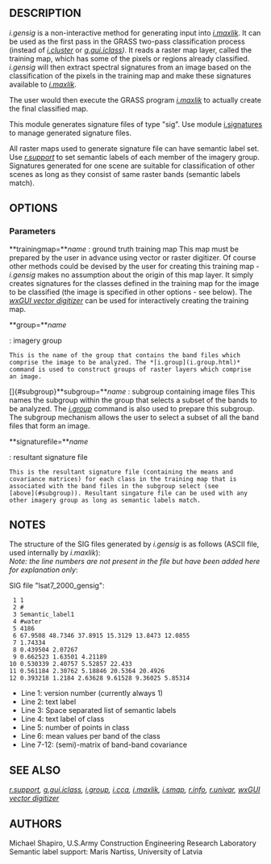 ## DESCRIPTION

*i.gensig* is a non-interactive method for generating input into
*[i.maxlik](i.maxlik.html)*. It can be used as the first pass in the
GRASS two-pass classification process (instead of
*[i.cluster](i.cluster.html)* or *[g.gui.iclass](g.gui.iclass.html))*.
It reads a raster map layer, called the training map, which has some of
the pixels or regions already classified. *i.gensig* will then extract
spectral signatures from an image based on the classification of the
pixels in the training map and make these signatures available to
*[i.maxlik](i.maxlik.html)*.

The user would then execute the GRASS program
*[i.maxlik](i.maxlik.html)* to actually create the final classified map.

This module generates signature files of type \"sig\". Use module
[i.signatures](i.signatures.html) to manage generated signature files.

All raster maps used to generate signature file can have semantic label
set. Use *[r.support](r.support.html)* to set semantic labels of each
member of the imagery group. Signatures generated for one scene are
suitable for classification of other scenes as long as they consist of
same raster bands (semantic labels match).

## OPTIONS

### Parameters

**trainingmap=***name*
:   ground truth training map
    This map must be prepared by the user in advance using vector or
    raster digitizer. Of course other methods could be devised by the
    user for creating this training map - *i.gensig* makes no assumption
    about the origin of this map layer. It simply creates signatures for
    the classes defined in the training map for the image to be
    classified (the image is specified in other options - see below).
    The *[wxGUI vector digitizer](wxGUI.vdigit.html)* can be used for
    interactively creating the training map.

**group=***name*

:   imagery group

    This is the name of the group that contains the band files which
    comprise the image to be analyzed. The *[i.group](i.group.html)*
    command is used to construct groups of raster layers which comprise
    an image.

[]{#subgroup}**subgroup=***name*
:   subgroup containing image files
    This names the subgroup within the group that selects a subset of
    the bands to be analyzed. The *[i.group](i.group.html)* command is
    also used to prepare this subgroup. The subgroup mechanism allows
    the user to select a subset of all the band files that form an
    image.

**signaturefile=***name*

:   resultant signature file

    This is the resultant signature file (containing the means and
    covariance matrices) for each class in the training map that is
    associated with the band files in the subgroup select (see
    [above](#subgroup)). Resultant singature file can be used with any
    other imagery group as long as semantic labels match.

## NOTES

The structure of the SIG files generated by *i.gensig* is as follows
(ASCII file, used internally by *i.maxlik*):\
*Note: the line numbers are not present in the file but have been added
here for explanation only*:

SIG file \"lsat7_2000_gensig\":

```
 1 1
 2 #
 3 Semantic_label1
 4 #water
 5 4186
 6 67.9508 48.7346 37.8915 15.3129 13.8473 12.0855
 7 1.74334
 8 0.439504 2.07267
 9 0.662523 1.63501 4.21189
10 0.530339 2.40757 5.52857 22.433
11 0.561184 2.30762 5.18846 20.5364 20.4926
12 0.393218 1.2184 2.63628 9.61528 9.36025 5.85314
```

-   Line 1: version number (currently always 1)
-   Line 2: text label
-   Line 3: Space separated list of semantic labels
-   Line 4: text label of class
-   Line 5: number of points in class
-   Line 6: mean values per band of the class
-   Line 7-12: (semi)-matrix of band-band covariance

## SEE ALSO

*[r.support](r.support.html), [g.gui.iclass](g.gui.iclass.html),
[i.group](i.group.html), [i.cca](i.cca.html), [i.maxlik](i.maxlik.html),
[i.smap](i.smap.html), [r.info](r.info.html), [r.univar](r.univar.html),
[wxGUI vector digitizer](wxGUI.vdigit.html)*

## AUTHORS

Michael Shapiro, U.S.Army Construction Engineering Research Laboratory\
Semantic label support: Maris Nartiss, University of Latvia
